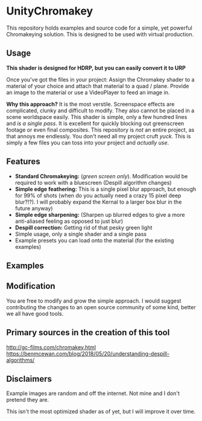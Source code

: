 # UnityChromakey
This repository holds examples and source code for a simple, yet powerful Chromakeying solution. This is designed to be used with virtual production.

## Usage
**This shader is designed for HDRP, but you can easily convert it to URP**

Once you've got the files in your project: Assign the Chromakey shader to a material of your choice and attach that material to a quad / plane. Provide an image to the material or use a VideoPlayer to feed an image in. 

**Why this approach?** It is the most verstile. Screenspace effects are complicated, clunky and difficult to modify. They also cannot be placed in a scene worldspace easily. This shader is simple, only a few hundred lines and *is a single pass*. It is excellent for quickly blocking out greenscreen footage or even final composites.
This repository is *not* an entire project, as that annoys me endlessly. You don't need all my project cruft *yuck*. This is simply a few files you can toss into your project and *actually use*.

## Features
* **Standard Chromakeying:** (*green screen only*). Modification would be required to work with a bluescreen (Despill algorithm changes)
* **Simple edge feathering:** This is a single pixel blur approach, but enough for 99% of shots (when do you actually need a crazy 15 pixel deep blur?!?). I will probably expand the Kernal to a larger box blur in the future anyway)
* **Simple edge sharpening:** (Sharpen up blurred edges to give a more anti-aliased feeling as opposed to just blur)
* **Despill correction:** Getting rid of that pesky green light
* Simple usage, only a single shader and a single pass
* Example presets you can load onto the material (for the existing examples)

## Examples



## Modification
You are free to modify and grow the simple approach. I would suggest contributing the changes to an open source community of some kind, better we all have good tools.

## Primary sources in the creation of this tool
http://gc-films.com/chromakey.html
https://benmcewan.com/blog/2018/05/20/understanding-despill-algorithms/

## Disclaimers
Example images are random and off the internet. Not mine and I don't pretend they are.

This isn't the most optimized shader as of yet, but I will improve it over time.

